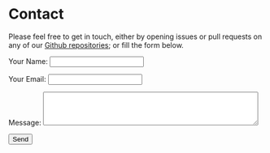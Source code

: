 # Contact

Please feel free to get in touch, either by opening issues or pull requests on any of our [Github repositories](https://github.com/news-r); or fill the form below.

<form name="contact" method="POST" data-netlify="true" netlify>
<p>
<label>Your Name: <input type="text" name="name" /></label>   
</p>
<p>
<label>Your Email: <input type="email" name="email" /></label>
</p>
<p>
<label>Message: <textarea name="message" rows="4" cols="50"></textarea></label>
</p>
<p>
<button type="submit">Send</button>
</p>
</form>